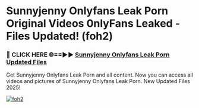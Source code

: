 # Sunnyjenny Onlyfans Leak Porn Original Videos 0nlyFans Leaked - Files Updated! (foh2)

<h3>🔴 CLICK HERE 🌐==►► <a href="https://tinyurl.com/2wckxsce" rel="nofollow">Sunnyjenny Onlyfans Leak Porn Updated Files</a></h3>

Get Sunnyjenny Onlyfans Leak Porn and all content. Now you can access all videos and pictures of Sunnyjenny Onlyfans Leak Porn. New Updated Files 2025!

[![foh2](https://i.imgur.com/AFduVYN.gif)](https://tinyurl.com/2wckxsce)
